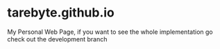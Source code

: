 tarebyte.github.io
==================

My Personal Web Page, if you want to see the whole implementation go check out the
development branch
